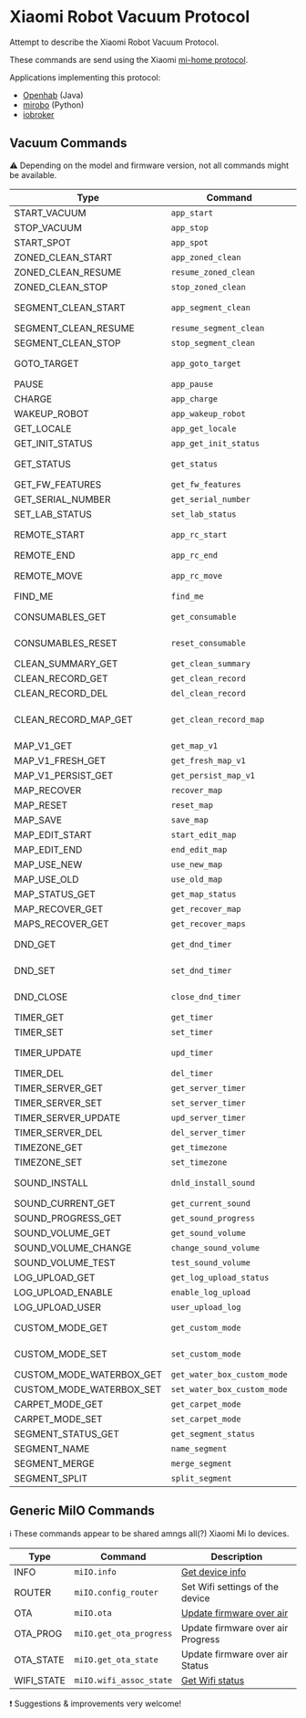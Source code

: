 # Xiaomi Robot Vacuum Protocol

Attempt to describe the Xiaomi Robot Vacuum Protocol.

These commands are send using the Xiaomi [mi-home protocol](Protocol.md).

Applications implementing this protocol:

* [Openhab](https://github.com/openhab/openhab-addons/tree/2.5.x/bundles/org.openhab.binding.miio) (Java)
* [mirobo](https://github.com/rytilahti/python-miio)  (Python)
* [iobroker](https://github.com/iobroker-community-adapters/ioBroker.mihome-vacuum)

## Vacuum Commands

:warning: Depending on the model and firmware version, not all commands might be available.

| Type                     | Command                     | Description                                         |
| ------------------------ | --------------------------- | --------------------------------------------------- |
| START_VACUUM             | `app_start`                 | Start vacuuming                                     |
| STOP_VACUUM              | `app_stop`                  | Stop vacuuming                                      |
| START_SPOT               | `app_spot`                  | Start spot cleaning                                 |
| ZONED_CLEAN_START        | `app_zoned_clean`           | [Start zone vacuum](zoned_clean.md)                 |
| ZONED_CLEAN_RESUME       | `resume_zoned_clean`        | -                                                   |
| ZONED_CLEAN_STOP         | `stop_zoned_clean`          | -                                                   |
| SEGMENT_CLEAN_START      | `app_segment_clean`         | Start segment vacuum                                |
| SEGMENT_CLEAN_RESUME     | `resume_segment_clean`      | -                                                   |
| SEGMENT_CLEAN_STOP       | `stop_segment_clean`        | -                                                   |
| GOTO_TARGET              | `app_goto_target`           | [Send vacuum to coordinates](goto_target.md)        |
| PAUSE                    | `app_pause`                 | Pause cleaning                                      |
| CHARGE                   | `app_charge`                | Start charging                                      |
| WAKEUP_ROBOT             | `app_wakeup_robot`          | -                                                   |
| GET_LOCALE               | `app_get_locale`            | -                                                   |
| GET_INIT_STATUS          | `app_get_init_status`       | -                                                   |
| GET_STATUS               | `get_status`                | [Get Status information](status.md)                 |
| GET_FW_FEATURES          | `get_fw_features`           | -                                                   |
| GET_SERIAL_NUMBER        | `get_serial_number`         | [Get Serial #](serial_number.md)                    |
| SET_LAB_STATUS           | `set_lab_status`            | -                                                   |
| REMOTE_START             | `app_rc_start`              | [Start remote control](rc.md)                       |
| REMOTE_END               | `app_rc_end`                | [End remote control](rc.md)                         |
| REMOTE_MOVE              | `app_rc_move`               | [Remote control move command](rc.md)                |
| FIND_ME                  | `find_me`                   | Send findme                                         |
| CONSUMABLES_GET          | `get_consumable`            | [Get consumables status](consumable.md)             |
| CONSUMABLES_RESET        | `reset_consumable`          | Reset consumables                                   |
| CLEAN_SUMMARY_GET        | `get_clean_summary`         | [Cleaning details](clean_summary+record.md)         |
| CLEAN_RECORD_GET         | `get_clean_record`          | [Cleaning details](clean_summary+record.md)         |
| CLEAN_RECORD_DEL         | `del_clean_record`          | -                                                   |
| CLEAN_RECORD_MAP_GET     | `get_clean_record_map`      | Get the map reference of a historical cleaning      |
| MAP_V1_GET               | `get_map_v1`                | [Get Map](map_v1.md)                                |
| MAP_V1_FRESH_GET         | `get_fresh_map_v1`          | -                                                   |
| MAP_V1_PERSIST_GET       | `get_persist_map_v1`        | -                                                   |
| MAP_RECOVER              | `recover_map`               | -                                                   |
| MAP_RESET                | `reset_map`                 | -                                                   |
| MAP_SAVE                 | `save_map`                  | -                                                   |
| MAP_EDIT_START           | `start_edit_map`            | -                                                   |
| MAP_EDIT_END             | `end_edit_map`              | -                                                   |
| MAP_USE_NEW              | `use_new_map`               | -                                                   |
| MAP_USE_OLD              | `use_old_map`               | -                                                   |
| MAP_STATUS_GET           | `get_map_status`            | -                                                   |
| MAP_RECOVER_GET          | `get_recover_map`           | -                                                   |
| MAPS_RECOVER_GET         | `get_recover_maps`          | -                                                   |
| DND_GET                  | `get_dnd_timer`             | [Do Not Disturb Settings](dnd_timer.md)             |
| DND_SET                  | `set_dnd_timer`             | [Set the do not disturb timings](dnd_timer.md)      |
| DND_CLOSE                | `close_dnd_timer`           | [Disable the do not disturb function](dnd_timer.md) |
| TIMER_GET                | `get_timer`                 | [Get Timers](timer.md)                              |
| TIMER_SET                | `set_timer`                 | [Add a timer](timer.md)                             |
| TIMER_UPDATE             | `upd_timer`                 | [Activate/deactivate a timer](timer.md)             |
| TIMER_DEL                | `del_timer`                 | [Remove a timer](timer.md)                          |
| TIMER_SERVER_GET         | `get_server_timer`          | -                                                   |
| TIMER_SERVER_SET         | `set_server_timer`          | -                                                   |
| TIMER_SERVER_UPDATE      | `upd_server_timer`          | -                                                   |
| TIMER_SERVER_DEL         | `del_server_timer`          | -                                                   |
| TIMEZONE_GET             | `get_timezone`              | [Get timezone](timezone.md)                         |
| TIMEZONE_SET             | `set_timezone`              | [Set timezone](timezone.md)                         |
| SOUND_INSTALL            | `dnld_install_sound`        | [Voice pack installation](install_sound.md)         |
| SOUND_CURRENT_GET        | `get_current_sound`         | [Current voice](current_sound.md)                   |
| SOUND_PROGRESS_GET       | `get_sound_progress`        | -                                                   |
| SOUND_VOLUME_GET         | `get_sound_volume`          | -                                                   |
| SOUND_VOLUME_CHANGE      | `change_sound_volume`       | -                                                   |
| SOUND_VOLUME_TEST        | `test_sound_volume`         | -                                                   |
| LOG_UPLOAD_GET           | `get_log_upload_status`     | [Log Upload](log_upload.md)                         |
| LOG_UPLOAD_ENABLE        | `enable_log_upload`         | -                                                   |
| LOG_UPLOAD_USER          | `user_upload_log`           | -                                                   |
| CUSTOM_MODE_GET          | `get_custom_mode`           | [Get the vacuum level](custom_mode.md)              |
| CUSTOM_MODE_SET          | `set_custom_mode`           | [Set the vacuum level](custom_mode.md)              |
| CUSTOM_MODE_WATERBOX_GET | `get_water_box_custom_mode` | -                                                   |
| CUSTOM_MODE_WATERBOX_SET | `set_water_box_custom_mode` | -                                                   |
| CARPET_MODE_GET          | `get_carpet_mode`           | -                                                   |
| CARPET_MODE_SET          | `set_carpet_mode`           | -                                                   |
| SEGMENT_STATUS_GET       | `get_segment_status`        | -                                                   |
| SEGMENT_NAME             | `name_segment`              | -                                                   |
| SEGMENT_MERGE            | `merge_segment`             | -                                                   |
| SEGMENT_SPLIT            | `split_segment`             | -                                                   |

## Generic MiIO Commands

:information_source: These commands appear to be shared amngs all(?) Xiaomi Mi Io devices.

| Type       | Command                 | Description                                 |
| ---------- | ----------------------- | ------------------------------------------- |
| INFO       | `miIO.info`             | [Get device info](miIO-info.md)             |
| ROUTER     | `miIO.config_router`    | Set Wifi settings of the device             |
| OTA        | `miIO.ota`              | [Update firmware over air](miIO-ota.md)     |
| OTA_PROG   | `miIO.get_ota_progress` | Update firmware over air Progress           |
| OTA_STATE  | `miIO.get_ota_state`    | Update firmware over air Status             |
| WIFI_STATE | `miIO.wifi_assoc_state` | [Get Wifi status](miIO-wifi_assoc_state.md) |

:exclamation: Suggestions & improvements very welcome!
